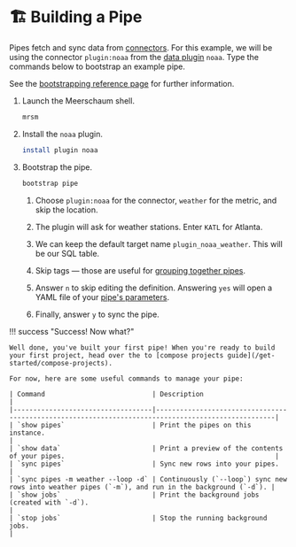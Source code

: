 <link rel="stylesheet" type="text/css" href="/assets/css/asciinema-player.css" />
<script src="/assets/js/asciinema-player.js"></script>

# 🏗️ Building a Pipe

Pipes fetch and sync data from [connectors](/reference/connectors/). For this example, we will be using the connector `plugin:noaa` from the [data plugin](/reference/plugins/types-of-plugins/#data-plugins) `noaa`. Type the commands below to bootstrap an example pipe.

See the [bootstrapping reference page](/reference/pipes/bootstrapping/) for further information.

1. Launch the Meerschaum shell.  

    ```bash
    mrsm
    ```

2. Install the `noaa` plugin.

    ```bash
    install plugin noaa
    ```

3. Bootstrap the pipe.  

    ```bash
    bootstrap pipe
    ```

    1. Choose `plugin:noaa` for the connector, `weather` for the metric, and skip the location.

    2. The plugin will ask for weather stations. Enter `KATL` for Atlanta.

    3. We can keep the default target name `plugin_noaa_weather`. This will be our SQL table.

    4. Skip tags — those are useful for [grouping together pipes](/reference/pipes/tags/).

    5. Answer `n` to skip editing the definition. Answering `yes` will open a YAML file of your [pipe's parameters](/reference/pipes/#parameters).

    6. Finally, answer `y` to sync the pipe.


!!! success "Success! Now what?"

    Well done, you've built your first pipe! When you're ready to build your first project, head over the to [compose projects guide](/get-started/compose-projects).

    For now, here are some useful commands to manage your pipe:

    | Command                           | Description                                                                                        |
    |-----------------------------------|----------------------------------------------------------------------------------------------------|
    | `show pipes`                      | Print the pipes on this instance.                                                                  |
    | `show data`                       | Print a preview of the contents of your pipes.                                                     |
    | `sync pipes`                      | Sync new rows into your pipes.                                                                     |
    | `sync pipes -m weather --loop -d` | Continuously (`--loop`) sync new rows into weather pipes (`-m`), and run in the background (`-d`). |
    | `show jobs`                       | Print the background jobs (created with `-d`).                                                     |
    | `stop jobs`                       | Stop the running background jobs.                                                                  |

<asciinema-player src="/assets/casts/bootstrap-noaa.cast" size="small" preload="true"></asciinema-player>
